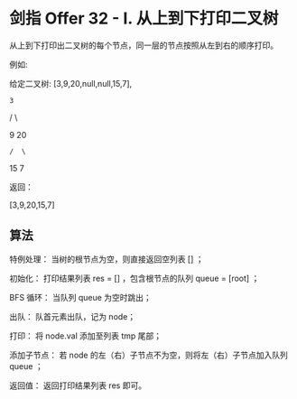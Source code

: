 # 剑指 Offer 32 - I. 从上到下打印二叉树

从上到下打印出二叉树的每个节点，同一层的节点按照从左到右的顺序打印。

 

例如:

给定二叉树:
 [3,9,20,null,null,15,7],

    3

   / \

  9  20

    /  \

   15   7

返回：

[3,9,20,15,7]

## 算法
特例处理： 当树的根节点为空，则直接返回空列表 [] ；

初始化： 打印结果列表 res = [] ，包含根节点的队列 queue = [root] ；

BFS 循环： 当队列 queue 为空时跳出；


出队： 队首元素出队，记为 node；

打印： 将 node.val 添加至列表 tmp 尾部；


添加子节点： 若 node 的左（右）子节点不为空，则将左（右）子节点加入队列 queue ；

返回值： 返回打印结果列表 res 即可。
